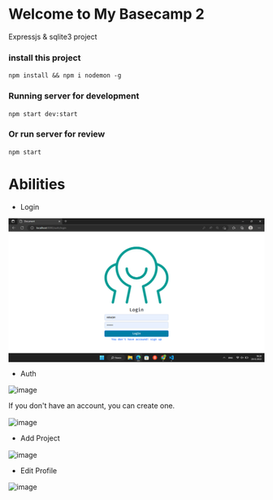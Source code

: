 # Welcome to My Basecamp 2
Expressjs & sqlite3 project


### install this project
```
npm install && npm i nodemon -g
```

### Running server for development
```
npm start dev:start
```
### Or run server for review
```
npm start
```
# Abilities 
<ul>
  <li>Login</li>
</ul>
<img align="center" alt="image" src="/images/Login.png">
<ul>
<li>Auth</li>
</ul>
<img align="center" alt="image" src="./images/Login.jpg">
<p>If you don't have an account, you can create one.</p>
<img align="center" alt="image" src="./images/Home.jpg">
<ul>
<li>Add Project</li>
</ul>
<img align="center" alt="image" src="./images/Add-new-project.jpg">
<ul>
<li>Edit Profile</li>
</ul>
<img align="center" alt="image" src="./images/Edit-profile.jpg">
